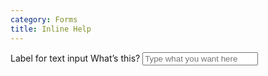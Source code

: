 ```yaml
---
category: Forms
title: Inline Help
---
```

  <div class="form-group">
    <label for="text3">Label for text input <span class="inline-help" data-toggle="tooltip" data-placement="top" title="" data-original-title="Lorem ipusm cornaer vel eu leo. cum soclies nasctuere abl ultriceis vehiclula et magins.">What’s this?</span></label>
    <input type="text" class="form-control" id="text3" placeholder="Type what you want here">
  </div>
